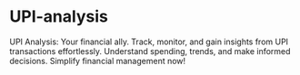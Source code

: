 # UPI-analysis
UPI Analysis: Your financial ally. Track, monitor, and gain insights from UPI transactions effortlessly. Understand spending, trends, and make informed decisions. Simplify financial management now!
